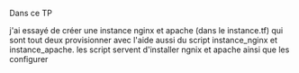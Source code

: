 Dans ce TP 

j'ai essayé de créer une instance nginx et apache (dans le instance.tf) qui sont tout deux provisionner avec l'aide aussi du script instance_nginx et instance_apache.
les script servent d'installer ngnix et apache ainsi que les configurer
